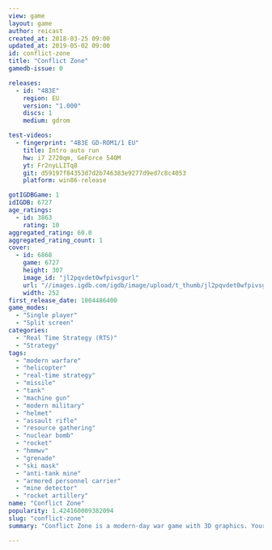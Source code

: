 ```yaml
---
view: game
layout: game
author: reicast
created_at: 2018-03-25 09:00
updated_at: 2019-05-02 09:00
id: conflict-zone
title: "Conflict Zone"
gamedb-issue: 0

releases:
  - id: "4B3E"
    region: EU
    version: "1.000"
    discs: 1
    medium: gdrom

test-videos:
  - fingerprint: "4B3E GD-ROM1/1 EU"
    title: Intro auto run
    hw: i7 2720qm, GeForce 540M
    yt: Fr2nyLLITq8
    git: d59197f84353d7d2b746383e9277d9ed7c8c4053
    platform: win86-release

gotIGDBGame: 1
idIGDB: 6727
age_ratings:
  - id: 3863
    rating: 10
aggregated_rating: 60.0
aggregated_rating_count: 1
cover:
  - id: 6868
    game: 6727
    height: 307
    image_id: "jl2pqvdet0wfpivsgurl"
    url: "//images.igdb.com/igdb/image/upload/t_thumb/jl2pqvdet0wfpivsgurl.jpg"
    width: 252
first_release_date: 1004486400
game_modes:
  - "Single player"
  - "Split screen"
categories:
  - "Real Time Strategy (RTS)"
  - "Strategy"
tags:
  - "modern warfare"
  - "helicopter"
  - "real-time strategy"
  - "missile"
  - "tank"
  - "machine gun"
  - "modern military"
  - "helmet"
  - "assault rifle"
  - "resource gathering"
  - "nuclear bomb"
  - "rocket"
  - "hmmwv"
  - "grenade"
  - "ski mask"
  - "anti-tank mine"
  - "armored personnel carrier"
  - "mine detector"
  - "rocket artillery"
name: "Conflict Zone"
popularity: 1.424160009382094
slug: "conflict-zone"
summary: "Conflict Zone is a modern-day war game with 3D graphics. Your every move is being watched by the media so you'll have to act right to make a good impression (rescue civilians,..). The impression you make will also determine how much money you will get for your missions, so there is no resource management."

---
```

